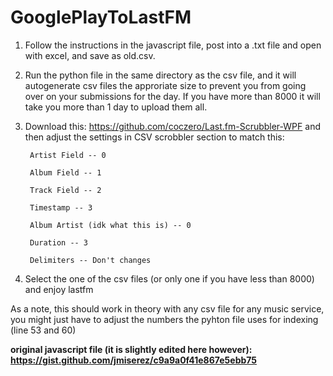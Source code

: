 # GooglePlayToLastFM

1. Follow the instructions in the javascript file, post into a .txt file and open with excel, and save as old.csv.

2. Run the python file in the same directory as the csv file, and it will autogenerate csv files the approriate size to prevent you from going over on your submissions for the day. If you have more than 8000 it will take you more than 1 day to upload them all.

3. Download this: https://github.com/coczero/Last.fm-Scrubbler-WPF and then adjust the settings in CSV scrobbler section to match this:
    
        Artist Field -- 0
        
        Album Field -- 1
        
        Track Field -- 2
        
        Timestamp -- 3
        
        Album Artist (idk what this is) -- 0
        
        Duration -- 3
        
        Delimiters -- Don't changes
        
4. Select the one of the csv files (or only one if you have less than 8000) and enjoy lastfm

As a note, this should work in theory with any csv file for any music service, you might just have to adjust the numbers the pyhton file uses for indexing (line 53 and 60)

**original javascript file (it is slightly edited here however): https://gist.github.com/jmiserez/c9a9a0f41e867e5ebb75**
